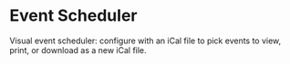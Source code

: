 # Event Scheduler

Visual event scheduler: configure with an iCal file to pick events to view, print, or download as a new iCal file.
